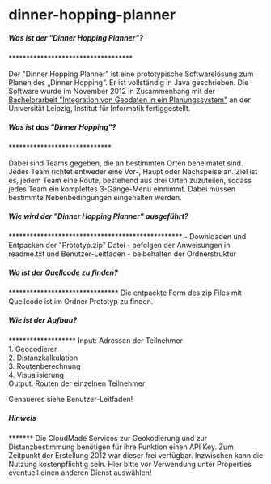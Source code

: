 dinner-hopping-planner
======================

<h5>Was ist der "Dinner Hopping Planner"?</h5>
***********************************

Der "Dinner Hopping Planner" ist eine prototypische Softwarelösung zum Planen 
des „Dinner Hopping“. Er ist vollständig in Java geschrieben. Die Software wurde
im November 2012 in Zusammenhang mit der <a target="_blank" href="http://lips.informatik.uni-leipzig.de/pub/2012-13">Bachelorarbeit 
"Integration von Geodaten in ein Planungssystem"</a> an der Universität Leipzig,
Institut für Informatik fertiggestellt.


<h5>Was ist das "Dinner Hopping"?</h5>
*****************************

Dabei sind Teams gegeben, die an bestimmten Orten beheimatet sind. Jedes Team 
richtet entweder eine Vor-, Haupt oder Nachspeise an. Ziel ist es, jedem Team 
eine Route, bestehend aus drei Orten zuzuteilen, sodass jedes Team ein 
komplettes 3-Gänge-Menü einnimmt. Dabei müssen bestimmte Nebenbedingungen 
eingehalten werden.

<h5>Wie wird der "Dinner Hopping Planner" ausgeführt?</h5>
*************************************************
- Downloaden und Entpacken der "Prototyp.zip" Datei
- befolgen der Anweisungen in readme.txt und Benutzer-Leitfaden
- beibehalten der Ordnerstruktur

<h5>Wo ist der Quellcode zu finden?</h5>
*******************************
Die entpackte Form des zip Files mit Quellcode ist im Ordner Prototyp zu finden.

<h5>Wie ist der Aufbau?</h5>
*******************
Input: Adressen der Teilnehmer<br>
1. Geocodierer<br>
2. Distanzkalkulation<br>
3. Routenberechnung<br>
4. Visualisierung<br>
Output: Routen der einzelnen Teilnehmer

Genaueres siehe Benutzer-Leitfaden!

<h5>Hinweis</h5>
*******
Die CloudMade Services zur Geokodierung und zur Distanzbestimmung benötigen für ihre
Funktion einen API Key. Zum Zeitpunkt der Erstellung 2012 war dieser frei verfügbar.
Inzwischen kann die Nutzung kostenpflichtig sein.
Hier bitte vor Verwendung unter Properties eventuell einen anderen Dienst auswählen!

